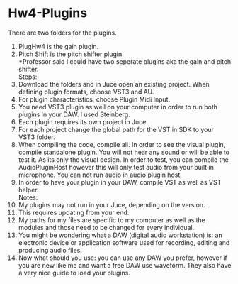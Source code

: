 # Hw4-Plugins

There are two folders for the plugins. 
1. PlugHw4 is the gain plugin.
2. Pitch Shift is the pitch shifter plugin. <br>
*Professor said I could have two seperate plugins aka the gain and pitch shifter.      
Steps:
1. Download the folders and in Juce open an existing project. When defining plugin formats, choose VST3 and AU.
2. For plugin characteristics, choose Plugin Midi Input. 
3. You need VST3 plugin as well on your computer in order to run both plugins in your DAW. I used Steinberg. 
4. Each plugin requires its own project in Juce.
5. For each project change the global path for the VST in SDK to your VST3 folder.
6. When compiling the code, compile all. In order to see the visual plugin, compile standalone plugin. You will not hear any sound or will be able to test it. As its only the visual design. In order to test, you can compile the AudioPluginHost however this will only test audio from your built in microphone. You can not run audio in audio plugin host.
7. In order to have your plugin in your DAW, compile VST as well as VST helper. <br>
Notes: <br>
1. My plugins may not run in your Juce, depending on the version.
2. This requires updating from your end.
3. My paths for my files are specific to my computer as well as the modules and those need to be changed for every individual.
4. You might be wondering what a DAW (digital audio workstation) is: an electronic device or application software used for recording, editing and producing audio files.
5. Now what should you use: you can use any DAW you prefer, however if you are new like me and want a free DAW use waveform. They also have a very nice guide to load your plugins. 

   
